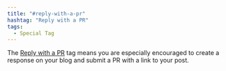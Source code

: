 ```yaml
---
title: "#reply-with-a-pr"
hashtag: "Reply with a PR"
tags:
  - Special Tag
---
```


The [Reply with a PR](/tags/#reply-with-a-pr) tag means you are especially encouraged to create a response on your blog and submit a PR with a link to your post.